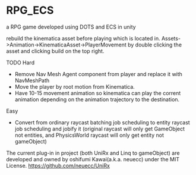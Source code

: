 # RPG_ECS
a RPG game developed using DOTS and ECS in unity

rebuild the kinematica asset before playing which is located in.
Assets->Animation->KinematicaAsset->PlayerMovement
by double clicking the asset and clicking build on the top right.

TODO
Hard
- Remove Nav Mesh Agent component from player and replace it with NavMeshPath
- Move the player by root motion from Kinematica.
- Have 10-15 movement animation so kinematica can play the corrent animation depending on the animation trajectory to the destination.

Easy
 - Convert from ordinary raycast batching job scheduling to entity raycast job scheduling and jobify it (original raycast will only get GameObject not entities, and PhysicsWorld raycast will only get entity not gameObject)


The current plug-in in project (both UniRx and Linq to gameObject) are developed and owned by oshifumi Kawai(a.k.a. neuecc) under the MIT License.
https://github.com/neuecc/UniRx

